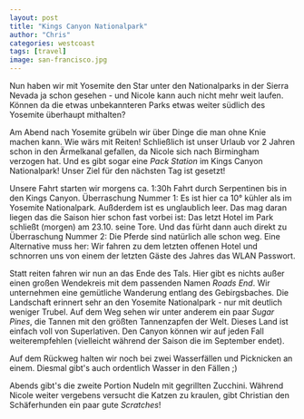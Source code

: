 ```yaml
---
layout: post
title: "Kings Canyon Nationalpark"
author: "Chris"
categories: westcoast
tags: [travel]
image: san-francisco.jpg
---
```

Nun haben wir mit Yosemite den Star unter den Nationalparks in der Sierra Nevada ja schon gesehen - und Nicole kann auch nicht mehr weit laufen. Können da die etwas unbekannteren Parks etwas weiter südlich des Yosemite überhaupt mithalten?

Am Abend nach Yosemite grübeln wir über Dinge die man ohne Knie machen kann. Wie wärs mit Reiten! Schließlich ist unser Urlaub vor 2 Jahren schon in den Ärmelkanal gefallen, da Nicole sich nach Birmingham verzogen hat. Und es gibt sogar eine *Pack Station* im Kings Canyon Nationalpark! Unser Ziel für den nächsten Tag ist gesetzt!

Unsere Fahrt starten wir morgens ca. 1:30h Fahrt durch Serpentinen bis in den Kings Canyon. Überraschung Nummer 1: Es ist hier ca 10° kühler als im Yosemite Nationalpark. Außderdem ist es unglaublich leer. Das mag daran liegen das die Saison hier schon fast vorbei ist: Das letzt Hotel im Park schließt (morgen) am 23.10. seine Tore. Und das fürht dann auch direkt zu Überraschung Nummer 2: Die Pferde sind natürlich alle schon weg. Eine Alternative muss her: Wir fahren zu dem letzten offenen Hotel und schnorren uns von einem der letzten Gäste des Jahres das WLAN Passwort.

Statt reiten fahren wir nun an das Ende des Tals. Hier gibt es nichts außer einen großen Wendekreis mit dem passenden Namen *Roads End*. Wir unternehmen eine gemütliche Wanderung entlang des Gebirgsbaches. Die Landschaft erinnert sehr an den Yosemite Nationalpark - nur mit deutlich weniger Trubel. Auf dem Weg sehen wir unter anderem ein paar *Sugar Pines*, die Tannen mit den größten Tannenzapfen der Welt. Dieses Land ist einfach voll von Superlativen.
Den Canyon können wir auf jeden Fall weiterempfehlen (vielleicht während der Saison die im September endet).

Auf dem Rückweg halten wir noch bei zwei Wasserfällen und Picknicken an einem. Diesmal gibt's auch ordentlich Wasser in den Fällen ;)

Abends gibt's die zweite Portion Nudeln mit gegrillten Zucchini. Während Nicole weiter vergebens versucht die Katzen zu kraulen, gibt Christian den Schäferhunden ein paar gute *Scratches*!
